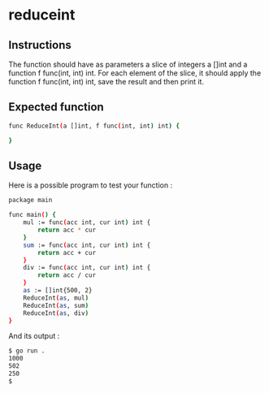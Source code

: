 # reduceint
## Instructions
The function should have as parameters a slice of integers a []int and a function f func(int, int) int. For each element of the slice, it should apply the function f func(int, int) int, save the result and then print it.

## Expected function
```bash
func ReduceInt(a []int, f func(int, int) int) {

}
```
## Usage
Here is a possible program to test your function :
```bash
package main

func main() {
	mul := func(acc int, cur int) int {
		return acc * cur
	}
	sum := func(acc int, cur int) int {
		return acc + cur
	}
	div := func(acc int, cur int) int {
		return acc / cur
	}
	as := []int{500, 2}
	ReduceInt(as, mul)
	ReduceInt(as, sum)
	ReduceInt(as, div)
}
```
And its output :
```bash
$ go run .
1000
502
250
$
```